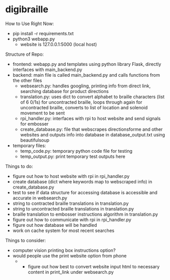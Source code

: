 # digibraille

How to Use Right Now:
- pip install -r requirements.txt
- python3 webapp.py
    - website is 127.0.0.1:5000 (local host)

Structure of Repo:
- frontend: webapp.py and templates using python library Flask, directly interfaces with main_backend.py
- backend: main file is called main_backend.py and calls functions from the other files
    - websearch.py: handles googling, printing info from direct link, searching database for product directions
    - translation.py: uses dict to convert alphabet to braille characters (list of 6 0/1s) for uncontracted braille, loops through again for uncontracted braille, converts to list of location and solenoid movement to be sent
    - rpi_handler.py: interfaces with rpi to host website and send signals for embosser
    - create_database.py: file that webscrapes directionsforme and other websites and outputs info into database in database_output.txt using beautifulsoup
- temporary files:
    - temp_code.py: temporary python code file for testing
    - temp_output.py: print temporary test outputs here

Things to do:
- figure out how to host website with rpi in rpi_handler.py
- create database (dict where keywords map to webscraped info) in create_database.py
- test to see if data structure for accessing database is accessible and accurate in websearch.py
- string to contracted braille translations in translation.py
- string to uncontracted braille translations in translation.py
- braille translation to embosser instructions algorithm in translation.py
- figure out how to communicate with rpi in rpi_handler.py
- figure out how database will be handled
- work on cache system for most recent searches

Things to consider:
- computer vision printing box instructions option?
- would people use the print website option from phone
    - - figure out how best to convert website input html to necessary content in print_link under websearch.py